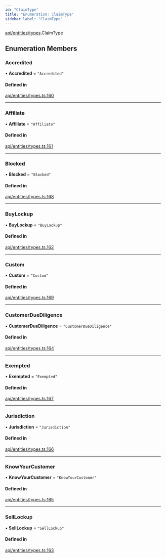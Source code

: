 ```yaml
---
id: "ClaimType"
title: "Enumeration: ClaimType"
sidebar_label: "ClaimType"
---
```


[api/entities/types](../../../../../modules/API/Entities/Types/Types.md).ClaimType

## Enumeration Members

### Accredited

• **Accredited** = ``"Accredited"``

#### Defined in

[api/entities/types.ts:160](https://github.com/PolymeshAssociation/polymesh-sdk/blob/c8da9dfce/src/api/entities/types.ts#L160)

___

### Affiliate

• **Affiliate** = ``"Affiliate"``

#### Defined in

[api/entities/types.ts:161](https://github.com/PolymeshAssociation/polymesh-sdk/blob/c8da9dfce/src/api/entities/types.ts#L161)

___

### Blocked

• **Blocked** = ``"Blocked"``

#### Defined in

[api/entities/types.ts:168](https://github.com/PolymeshAssociation/polymesh-sdk/blob/c8da9dfce/src/api/entities/types.ts#L168)

___

### BuyLockup

• **BuyLockup** = ``"BuyLockup"``

#### Defined in

[api/entities/types.ts:162](https://github.com/PolymeshAssociation/polymesh-sdk/blob/c8da9dfce/src/api/entities/types.ts#L162)

___

### Custom

• **Custom** = ``"Custom"``

#### Defined in

[api/entities/types.ts:169](https://github.com/PolymeshAssociation/polymesh-sdk/blob/c8da9dfce/src/api/entities/types.ts#L169)

___

### CustomerDueDiligence

• **CustomerDueDiligence** = ``"CustomerDueDiligence"``

#### Defined in

[api/entities/types.ts:164](https://github.com/PolymeshAssociation/polymesh-sdk/blob/c8da9dfce/src/api/entities/types.ts#L164)

___

### Exempted

• **Exempted** = ``"Exempted"``

#### Defined in

[api/entities/types.ts:167](https://github.com/PolymeshAssociation/polymesh-sdk/blob/c8da9dfce/src/api/entities/types.ts#L167)

___

### Jurisdiction

• **Jurisdiction** = ``"Jurisdiction"``

#### Defined in

[api/entities/types.ts:166](https://github.com/PolymeshAssociation/polymesh-sdk/blob/c8da9dfce/src/api/entities/types.ts#L166)

___

### KnowYourCustomer

• **KnowYourCustomer** = ``"KnowYourCustomer"``

#### Defined in

[api/entities/types.ts:165](https://github.com/PolymeshAssociation/polymesh-sdk/blob/c8da9dfce/src/api/entities/types.ts#L165)

___

### SellLockup

• **SellLockup** = ``"SellLockup"``

#### Defined in

[api/entities/types.ts:163](https://github.com/PolymeshAssociation/polymesh-sdk/blob/c8da9dfce/src/api/entities/types.ts#L163)
